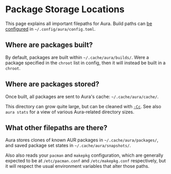 # Package Storage Locations

This page explains all important filepaths for Aura. Build paths can [be
configured](configuration.md) in `~/.config/aura/config.toml`.

## Where are packages built?

By default, packages are built within `~/.cache/aura/builds/`. Were a package
specified in the `chroot` list in config, then it will instead be built in a
`chroot`.

## Where are packages stored?

Once built, all packages are sent to Aura's cache: `~/.cache/aura/cache/`.

This directory can grow quite large, but can be cleaned with
[`-Cc`](downgrading.md). See also `aura stats` for a view of various
Aura-related directory sizes.

## What other filepaths are there?

Aura stores clones of known AUR packages in `~/.cache/aura/packages/`, and saved
package set states in `~/.cache/aura/snapshots/`.

Also also reads your `pacman` and `makepkg` configuration, which are generally
expected to be at `/etc/pacman.conf` and `/etc/makepkg.conf` respectively, but
it will respect the usual environment variables that alter those paths.
